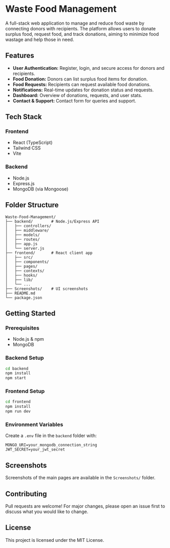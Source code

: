# Waste Food Management

A full-stack web application to manage and reduce food waste by connecting donors with recipients. The platform allows users to donate surplus food, request food, and track donations, aiming to minimize food wastage and help those in need.

## Features

- **User Authentication:** Register, login, and secure access for donors and recipients.
- **Food Donation:** Donors can list surplus food items for donation.
- **Food Requests:** Recipients can request available food donations.
- **Notifications:** Real-time updates for donation status and requests.
- **Dashboard:** Overview of donations, requests, and user stats.
- **Contact & Support:** Contact form for queries and support.

## Tech Stack

### Frontend
- React (TypeScript)
- Tailwind CSS
- Vite

### Backend
- Node.js
- Express.js
- MongoDB (via Mongoose)

## Folder Structure

```
Waste-Food-Management/
├── backend/        # Node.js/Express API
│   ├── controllers/
│   ├── middleware/
│   ├── models/
│   ├── routes/
│   ├── app.js
│   └── server.js
├── frontend/       # React client app
│   ├── src/
│   ├── components/
│   ├── pages/
│   ├── contexts/
│   ├── hooks/
│   ├── lib/
│   └── ...
├── Screenshots/    # UI screenshots
├── README.md
└── package.json
```

## Getting Started

### Prerequisites
- Node.js & npm
- MongoDB

### Backend Setup
```bash
cd backend
npm install
npm start
```

### Frontend Setup
```bash
cd frontend
npm install
npm run dev
```

### Environment Variables
Create a `.env` file in the `backend` folder with:
```
MONGO_URI=your_mongodb_connection_string
JWT_SECRET=your_jwt_secret
```

## Screenshots
Screenshots of the main pages are available in the `Screenshots/` folder.

## Contributing
Pull requests are welcome! For major changes, please open an issue first to discuss what you would like to change.

## License
This project is licensed under the MIT License.

